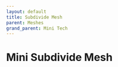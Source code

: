 ```yaml
---
layout: default
title: Subdivide Mesh
parent: Meshes
grand_parent: Mini Tech
---
```


# Mini Subdivide Mesh